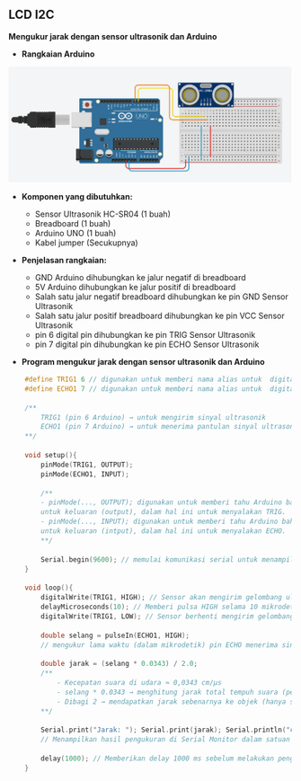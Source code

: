 ## LCD I2C

**Mengukur jarak dengan sensor ultrasonik dan Arduino**

* **Rangkaian Arduino**

![Rangkaian_Sensor_ultrasonik](Images/rangkaian_Ultrasonik.png)

* **Komponen yang dibutuhkan:**
    * Sensor Ultrasonik HC-SR04 (1 buah)
    * Breadboard (1 buah)
    * Arduino UNO (1 buah)
    * Kabel jumper (Secukupnya)

* **Penjelasan rangkaian:**
    * GND Arduino dihubungkan ke jalur negatif di breadboard
    * 5V Arduino dihubungkan ke jalur positif di breadboard
    * Salah satu jalur negatif breadboard dihubungkan ke pin GND Sensor Ultrasonik
    * Salah satu jalur positif breadboard dihubungkan ke pin VCC Sensor Ultrasonik
    * pin 6 digital pin dihubungkan ke pin TRIG Sensor Ultrasonik
    * pin 7 digital pin dihubungkan ke pin ECHO Sensor Ultrasonik

* **Program mengukur jarak dengan sensor ultrasonik dan Arduino**
```cpp
    #define TRIG1 6 // digunakan untuk memberi nama alias untuk  digital pin 6 di Arduino
    #define ECHO1 7 // digunakan untuk memberi nama alias untuk  digital pin 7 di Arduino

    /**
        TRIG1 (pin 6 Arduino) → untuk mengirim sinyal ultrasonik
        ECHO1 (pin 7 Arduino) → untuk menerima pantulan sinyal ultrasonik
    **/

    void setup(){
        pinMode(TRIG1, OUTPUT);
        pinMode(ECHO1, INPUT);

        /**
        - pinMode(..., OUTPUT); digunakan untuk memberi tahu Arduino bahwa pin tersebut digunakan 
        untuk keluaran (output), dalam hal ini untuk menyalakan TRIG.
        - pinMode(..., INPUT); digunakan untuk memberi tahu Arduino bahwa pin tersebut digunakan 
        untuk keluaran (intput), dalam hal ini untuk menyalakan ECHO.
        **/
        
        Serial.begin(9600); // memulai komunikasi serial untuk menampilkan hasil di monitor serial
    }

    void loop(){
        digitalWrite(TRIG1, HIGH); // Sensor akan mengirim gelombang ultrasonik
        delayMicroseconds(10); // Memberi pulsa HIGH selama 10 mikrodetik ke pin TRIG 
        digitalWrite(TRIG1, LOW); // Sensor berhenti mengirim gelombang ultrasonik
    
        double selang = pulseIn(ECHO1, HIGH); 
        // mengukur lama waktu (dalam mikrodetik) pin ECHO menerima sinyal HIGH

        double jarak = (selang * 0.0343) / 2.0;
        /**
            - Kecepatan suara di udara ≈ 0,0343 cm/µs
            - selang * 0.0343 → menghitung jarak total tempuh suara (pergi + pulang)
            - Dibagi 2 → mendapatkan jarak sebenarnya ke objek (hanya satu arah)
        **/

        Serial.print("Jarak: "); Serial.print(jarak); Serial.println("cm");
        // Menampilkan hasil pengukuran di Serial Monitor dalam satuan cm

        delay(1000); // Memberikan delay 1000 ms sebelum melakukan pengukuran berikutnya
    }
```